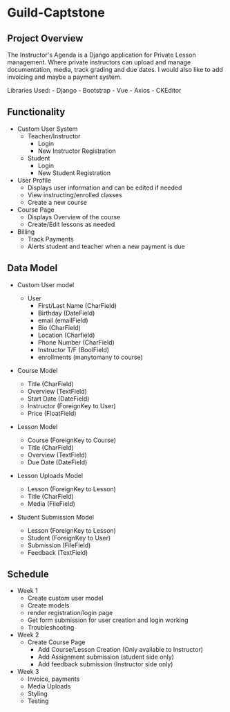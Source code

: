 # Guild-Captstone

## Project Overview
The Instructor's Agenda is a Django application for Private Lesson management. Where private instructors can upload and manage documentation, media, track grading and due dates. I would also like to add invoicing and maybe a payment system.

Libraries Used:
    - Django
    - Bootstrap
    - Vue
    - Axios
    - CKEditor

## Functionality
- Custom User System
    - Teacher/Instructor
        - Login
        - New Instructor Registration
    - Student
        - Login
        - New Student Registration
- User Profile
    - Displays user information and can be edited if needed
    - View instructing/enrolled classes
    - Create a new course
- Course Page
    - Displays Overview of the course
    - Create/Edit lessons as needed
- Billing
    - Track Payments
    - Alerts student and teacher when a new payment is due
## Data Model
- Custom User model
    - User
        - First/Last Name (CharField)
        - Birthday (DateField)
        - email (emailField)
        - Bio (CharField)
        - Location (Charfield)
        - Phone Number (CharField)
        - Instructor T/F (BoolField)
        - enrollments (manytomany to course)

- Course Model
    - Title (CharField)
    - Overview (TextField)
    - Start Date (DateField)
    - Instructor (ForeignKey to User)
    - Price (FloatField)
- Lesson Model
    - Course (ForeignKey to Course)
    - Title (CharField)
    - Overview (TextField)
    - Due Date (DateField)
- Lesson Uploads Model
    - Lesson (ForeignKey to Lesson)
    - Title (CharField)
    - Media (FileField)
- Student Submission Model
    - Lesson (ForeignKey to Lesson)
    - Student (ForeignKey to User)
    - Submission (FileField)
    - Feedback (TextField)

## Schedule
- Week 1
    - Create custom user model
    - Create models
    - render registration/login page
    - Get form submission for user creation and login working
    - Troubleshooting
- Week 2
    - Create Course Page
        - Add Course/Lesson Creation (Only available to Instructor)
        - Add Assignment submission (student side only)
        - Add feedback submission (Instructor side only)
- Week 3
    - Invoice, payments
    - Media Uploads
    - Styling
    - Testing